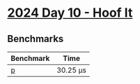 # [2024 Day 10 - Hoof It](https://adventofcode.com/2024/day/10)

## Benchmarks

<!-- BEGIN benches -->
| Benchmark             | Time      |
| --------------------- | --------- |
| [p](./src/lib.rs#L10) | 30.25 µs |

<!-- END benches -->
<!-- BEGIN other_benches -->

<!-- END other_benches -->